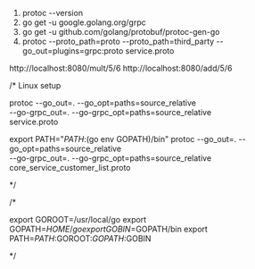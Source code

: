 1. protoc --version
2. go get -u google.golang.org/grpc
3. go get -u github.com/golang/protobuf/protoc-gen-go
4. protoc --proto_path=proto --proto_path=third_party --go_out=plugins=grpc:proto service.proto


http://localhost:8080/mult/5/6
http://localhost:8080/add/5/6




/*
Linux setup

protoc --go_out=. --go_opt=paths=source_relative \
    --go-grpc_out=. --go-grpc_opt=paths=source_relative \
    service.proto

export PATH="$PATH:$(go env GOPATH)/bin"
protoc --go_out=. --go_opt=paths=source_relative \
    --go-grpc_out=. --go-grpc_opt=paths=source_relative \
    core_service_customer_list.proto




*/



/*

export GOROOT=/usr/local/go
export GOPATH=$HOME/go
export GOBIN=$GOPATH/bin
export PATH=$PATH:$GOROOT:$GOPATH:$GOBIN


*/
